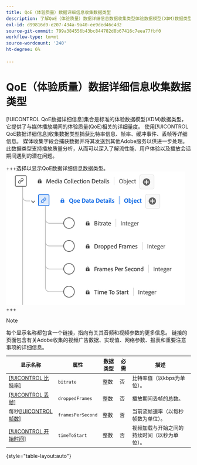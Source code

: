 ```yaml
---
title: QoE（体验质量）数据详细信息收集数据类型
description: 了解QoE（体验质量）数据详细信息数据收集类型体验数据模型(XDM)数据类型。
exl-id: d99816d9-e207-434a-9a40-ee9ded46c4d2
source-git-commit: 799a384556b43bc844782d8b67416c7eea77fbf0
workflow-type: tm+mt
source-wordcount: '240'
ht-degree: 6%

---
```


# QoE（体验质量）数据详细信息收集数据类型

[!UICONTROL QoE数据详细信息]集合是标准的体验数据模型(XDM)数据类型，它提供了与媒体播放期间的体验质量(QoE)相关的详细量度。 使用[!UICONTROL QoE数据详细信息]收集数据类型捕获比特率信息、帧率、缓冲事件、丢帧等详细信息。 媒体收集字段会捕获数据并将其发送到其他Adobe服务以供进一步处理。 此数据类型支持播放质量分析，从而可以深入了解流性能、用户体验以及播放会话期间遇到的潜在问题。

+++选择以显示QoE数据详细信息数据类型。
![QoE（体验质量）数据详细信息收集数据类型的图表。](../images/data-types/qoe-data-details-collection.png)
+++

>[!NOTE]
>
>每个显示名称都包含一个链接，指向有关其音频和视频参数的更多信息。 链接的页面包含有关Adobe收集的视频广告数据、实现值、网络参数、报表和重要注意事项的详细信息。

| 显示名称 | 属性 | 数据类型 | 必需 | 描述 |
|-------------------------------------------------------------------------------------------------------------------------------------------------------------------|--------------------------|-----------|-----------|---------------------------------------------------------------------------------------|
| [[!UICONTROL 比特率]](https://experienceleague.adobe.com/docs/media-analytics/using/implementation/variables/quality-parameters.html#average-bitrate) | `bitrate` | 整数 | 否 | 比特率值（以kbps为单位）。 |
| [[!UICONTROL 丢帧]](https://experienceleague.adobe.com/docs/media-analytics/using/implementation/variables/quality-parameters.html#dropped-frames) | `droppedFrames` | 整数 | 否 | 播放期间丢帧的总数。 |
| 每秒[[!UICONTROL 帧数]](https://experienceleague.adobe.com/docs/media-analytics/using/implementation/variables/quality-parameters.html#frames-per-second) | `framesPerSecond` | 整数 | 否 | 当前流帧速率（以每秒帧数为单位）。 |
| [[!UICONTROL 开始时间]](https://experienceleague.adobe.com/docs/media-analytics/using/implementation/variables/quality-parameters.html#time-to-start-1) | `timeToStart` | 整数 | 否 | 视频加载与开始之间的持续时间（以秒为单位）。 |

{style="table-layout:auto"}
